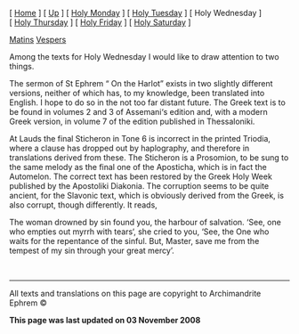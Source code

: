 \[ [Home](index.md) \] \[ [Up](holyweek.md) \] \[ [Holy Monday](holyMon.md) \] \[ [Holy Tuesday](holyTues.md) \] \[ Holy Wednesday \] \[ [Holy Thursday](holyThu.md) \] \[ [Holy Friday](holyFri.md) \] \[ [Holy Saturday](holy.md) \]

[Matins](HWWed-M.md)
[Vespers](HWWed-V.md)

Among the texts for Holy Wednesday I would like to draw attention to two things.

The sermon of St Ephrem “ On the Harlot” exists in two slightly different versions, neither of which has, to my knowledge, been translated into English. I hope to do so in the not too far distant future. The Greek text is to be found in volumes 2 and 3 of Assemani‘s edition and, with a modern Greek version, in volume 7 of the edition published in Thessaloniki.

At Lauds the final Sticheron in Tone 6 is incorrect in the printed Triodia, where a clause has dropped out by haplography, and therefore in translations derived from these. The Sticheron is a Prosomion, to be sung to the same melody as the final one of the Aposticha, which is in fact the Automelon. The correct text has been restored by the Greek Holy Week published by the Apostoliki Diakonia. The corruption seems to be quite ancient, for the Slavonic text, which is obviously derived from the Greek, is also corrupt, though differently. It reads,

The woman drowned by sin found you, the harbour of salvation. ‘See, one who empties out myrrh with tears‘, she cried to you, ‘See, the One who waits for the repentance of the sinful. But, Master, save me from the tempest of my sin through your great mercy’.

 

------------------------------------------------------------------------

All texts and translations on this page are copyright to
Archimandrite Ephrem ©

**This page was last updated on 03 November 2008**
